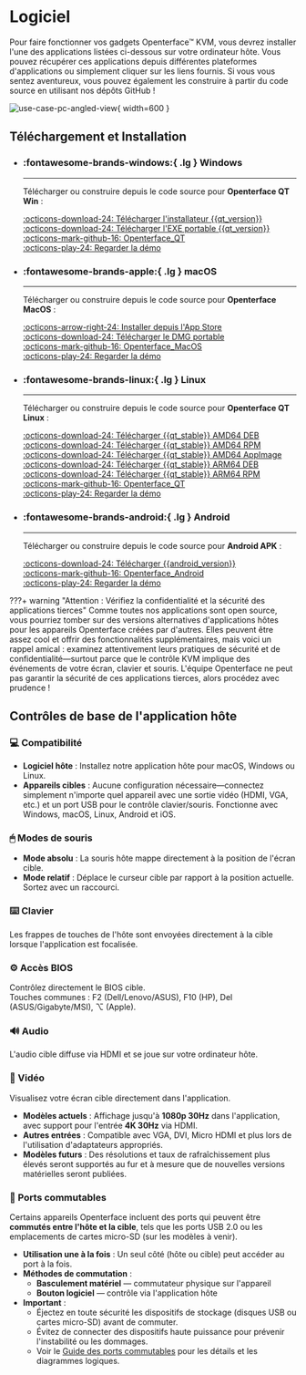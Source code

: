 # Logiciel

Pour faire fonctionner vos gadgets Openterface™ KVM, vous devrez installer l'une des applications listées ci-dessous sur votre ordinateur hôte. Vous pouvez récupérer ces applications depuis différentes plateformes d'applications ou simplement cliquer sur les liens fournis. Si vous vous sentez aventureux, vous pouvez également les construire à partir du code source en utilisant nos dépôts GitHub !

![use-case-pc-angled-view](https://assets.openterface.com/images/product/use-case-pc-angled-view.webp){ width=600 }

## Téléchargement et Installation

<div class="grid cards" markdown>

-   ### :fontawesome-brands-windows:{ .lg } **Windows**

    ***

    Télécharger ou construire depuis le code source pour **Openterface QT Win** :

    [:octicons-download-24: Télécharger l'installateur {{qt_version}}](https://github.com/TechxArtisanStudio/Openterface_QT/releases/download/{{qt_version}}/openterfaceQT.windows.amd64.installer.exe) <br>
    [:octicons-download-24: Télécharger l'EXE portable {{qt_version}}](https://github.com/TechxArtisanStudio/Openterface_QT/releases/download/{{qt_version}}/openterfaceQT-portable.exe) <br>
    [:octicons-mark-github-16: Openterface_QT](https://github.com/TechxArtisanStudio/Openterface_QT) <br>
    [:octicons-play-24: Regarder la démo](https://youtu.be/ERzpGtRvP2o?si=e9k402f0nxsD8o2j)

-   ### :fontawesome-brands-apple:{ .lg } **macOS**

    ***

    Télécharger ou construire depuis le code source pour **Openterface MacOS** :

    [:octicons-arrow-right-24: Installer depuis l'App Store](/appstore) <br>
    [:octicons-download-24: Télécharger le DMG portable](macos/dmg-installation.md) <br>
    [:octicons-mark-github-16: Openterface_MacOS](https://github.com/TechxArtisanStudio/Openterface_MacOS) <br>
    [:octicons-play-24: Regarder la démo](https://youtu.be/m7OpUem0zqY?si=tclfl0Jl77tmE6_e)

-   ### :fontawesome-brands-linux:{ .lg } **Linux**

    ***

    Télécharger ou construire depuis le code source pour **Openterface QT Linux** :

    [:octicons-download-24: Télécharger {{qt_stable}} AMD64 DEB](https://github.com/TechxArtisanStudio/Openterface_QT/releases/download/{{qt_stable}}/openterfaceQT.linux.amd64.deb) <br>
    [:octicons-download-24: Télécharger {{qt_stable}} AMD64 RPM](https://github.com/TechxArtisanStudio/Openterface_QT/releases/download/{{qt_stable}}/openterfaceQT.linux.amd64.rpm) <br>
    [:octicons-download-24: Télécharger {{qt_stable}} AMD64 AppImage](https://github.com/TechxArtisanStudio/Openterface_QT/releases/download/{{qt_stable}}/openterfaceQT.linux.amd64.AppImage) <br>
    [:octicons-download-24: Télécharger {{qt_stable}} ARM64 DEB](https://github.com/TechxArtisanStudio/Openterface_QT/releases/download/{{qt_stable}}/openterfaceQT.linux.arm64.deb) <br>
    [:octicons-download-24: Télécharger {{qt_stable}} ARM64 RPM](https://github.com/TechxArtisanStudio/Openterface_QT/releases/download/{{qt_stable}}/openterfaceQT.linux.arm64.rpm) <br>
    [:octicons-mark-github-16: Openterface_QT](https://github.com/TechxArtisanStudio/Openterface_QT) <br>
    [:octicons-play-24: Regarder la démo](https://youtu.be/_ScpI6TC0Pk?si=FSg7A2zmST8QbFec)

-   ### :fontawesome-brands-android:{ .lg } **Android**

    ***

    Télécharger ou construire depuis le code source pour **Android APK** :

    [:octicons-download-24: Télécharger {{android_version}}](https://github.com/TechxArtisanStudio/Openterface_Android/releases/download/{{android_version}}/OpenterfaceAndroid-release.apk) <br>
    [:octicons-mark-github-16: Openterface_Android](https://github.com/TechxArtisanStudio/Openterface_Android) <br>
    [:octicons-play-24: Regarder la démo](https://x.com/TechxArtisan/status/1825460088922071398)

</div>

???+ warning "Attention : Vérifiez la confidentialité et la sécurité des applications tierces"
Comme toutes nos applications sont open source, vous pourriez tomber sur des versions alternatives d'applications hôtes pour les appareils Openterface créées par d'autres. Elles peuvent être assez cool et offrir des fonctionnalités supplémentaires, mais voici un rappel amical : examinez attentivement leurs pratiques de sécurité et de confidentialité—surtout parce que le contrôle KVM implique des événements de votre écran, clavier et souris. L'équipe Openterface ne peut pas garantir la sécurité de ces applications tierces, alors procédez avec prudence !

## Contrôles de base de l'application hôte

### 💻 Compatibilité

-   **Logiciel hôte** : Installez notre application hôte pour macOS, Windows ou Linux.
-   **Appareils cibles** : Aucune configuration nécessaire—connectez simplement n'importe quel appareil avec une sortie vidéo (HDMI, VGA, etc.) et un port USB pour le contrôle clavier/souris. Fonctionne avec Windows, macOS, Linux, Android et iOS.

### 🖱 Modes de souris

-   **Mode absolu** : La souris hôte mappe directement à la position de l'écran cible.
-   **Mode relatif** : Déplace le curseur cible par rapport à la position actuelle. Sortez avec un raccourci.

### ⌨️ Clavier

Les frappes de touches de l'hôte sont envoyées directement à la cible lorsque l'application est focalisée.

### ⚙️ Accès BIOS

Contrôlez directement le BIOS cible.  
Touches communes : F2 (Dell/Lenovo/ASUS), F10 (HP), Del (ASUS/Gigabyte/MSI), ⌥ (Apple).

### 🔊 Audio

L'audio cible diffuse via HDMI et se joue sur votre ordinateur hôte.

### 🎥 Vidéo

Visualisez votre écran cible directement dans l'application.

-   **Modèles actuels** : Affichage jusqu'à **1080p 30Hz** dans l'application, avec support pour l'entrée **4K 30Hz** via HDMI.
-   **Autres entrées** : Compatible avec VGA, DVI, Micro HDMI et plus lors de l'utilisation d'adaptateurs appropriés.
-   **Modèles futurs** : Des résolutions et taux de rafraîchissement plus élevés seront supportés au fur et à mesure que de nouvelles versions matérielles seront publiées.

### 🔄 Ports commutables

Certains appareils Openterface incluent des ports qui peuvent être **commutés entre l'hôte et la cible**, tels que les ports USB 2.0 ou les emplacements de cartes micro-SD (sur les modèles à venir).

-   **Utilisation une à la fois** : Un seul côté (hôte ou cible) peut accéder au port à la fois.
-   **Méthodes de commutation** :
    -   **Basculement matériel** — commutateur physique sur l'appareil
    -   **Bouton logiciel** — contrôle via l'application hôte
-   **Important** :
    -   Éjectez en toute sécurité les dispositifs de stockage (disques USB ou cartes micro-SD) avant de commuter.
    -   Évitez de connecter des dispositifs haute puissance pour prévenir l'instabilité ou les dommages.
    -   Voir le [Guide des ports commutables](/usb-switch) pour les détails et les diagrammes logiques.
